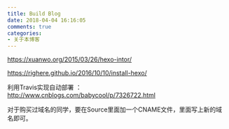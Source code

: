 ```yaml
---
title: Build Blog
date: 2018-04-04 16:16:05
comments: true
categories:
- 关于本博客
---
```


https://xuanwo.org/2015/03/26/hexo-intor/

https://righere.github.io/2016/10/10/install-hexo/

利用Travis实现自动部署 ：http://www.cnblogs.com/babycool/p/7326722.html
 
对于购买过域名的同学，要在Source里面加一个CNAME文件，里面写上新的域名即可。
